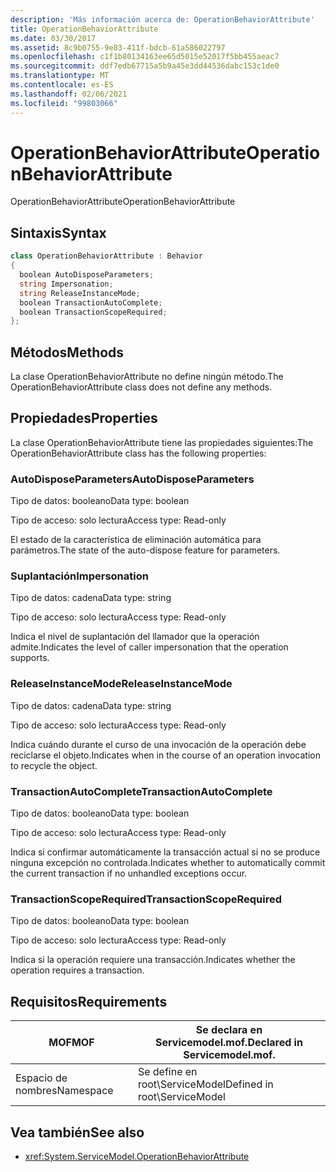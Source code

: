 ```yaml
---
description: 'Más información acerca de: OperationBehaviorAttribute'
title: OperationBehaviorAttribute
ms.date: 03/30/2017
ms.assetid: 8c9b0755-9e83-411f-bdcb-61a586022797
ms.openlocfilehash: c1f1b80134163ee65d5015e52017f5bb455aeac7
ms.sourcegitcommit: ddf7edb67715a5b9a45e3dd44536dabc153c1de0
ms.translationtype: MT
ms.contentlocale: es-ES
ms.lasthandoff: 02/06/2021
ms.locfileid: "99803066"
---
```

# <a name="operationbehaviorattribute"></a><span data-ttu-id="6b9c1-103">OperationBehaviorAttribute</span><span class="sxs-lookup"><span data-stu-id="6b9c1-103">OperationBehaviorAttribute</span></span>

<span data-ttu-id="6b9c1-104">OperationBehaviorAttribute</span><span class="sxs-lookup"><span data-stu-id="6b9c1-104">OperationBehaviorAttribute</span></span>  
  
## <a name="syntax"></a><span data-ttu-id="6b9c1-105">Sintaxis</span><span class="sxs-lookup"><span data-stu-id="6b9c1-105">Syntax</span></span>  
  
```csharp
class OperationBehaviorAttribute : Behavior  
{  
  boolean AutoDisposeParameters;  
  string Impersonation;  
  string ReleaseInstanceMode;  
  boolean TransactionAutoComplete;  
  boolean TransactionScopeRequired;  
};  
```  
  
## <a name="methods"></a><span data-ttu-id="6b9c1-106">Métodos</span><span class="sxs-lookup"><span data-stu-id="6b9c1-106">Methods</span></span>  

 <span data-ttu-id="6b9c1-107">La clase OperationBehaviorAttribute no define ningún método.</span><span class="sxs-lookup"><span data-stu-id="6b9c1-107">The OperationBehaviorAttribute class does not define any methods.</span></span>  
  
## <a name="properties"></a><span data-ttu-id="6b9c1-108">Propiedades</span><span class="sxs-lookup"><span data-stu-id="6b9c1-108">Properties</span></span>  

 <span data-ttu-id="6b9c1-109">La clase OperationBehaviorAttribute tiene las propiedades siguientes:</span><span class="sxs-lookup"><span data-stu-id="6b9c1-109">The OperationBehaviorAttribute class has the following properties:</span></span>  
  
### <a name="autodisposeparameters"></a><span data-ttu-id="6b9c1-110">AutoDisposeParameters</span><span class="sxs-lookup"><span data-stu-id="6b9c1-110">AutoDisposeParameters</span></span>  

 <span data-ttu-id="6b9c1-111">Tipo de datos: booleano</span><span class="sxs-lookup"><span data-stu-id="6b9c1-111">Data type: boolean</span></span>  
  
 <span data-ttu-id="6b9c1-112">Tipo de acceso: solo lectura</span><span class="sxs-lookup"><span data-stu-id="6b9c1-112">Access type: Read-only</span></span>  
  
 <span data-ttu-id="6b9c1-113">El estado de la característica de eliminación automática para parámetros.</span><span class="sxs-lookup"><span data-stu-id="6b9c1-113">The state of the auto-dispose feature for parameters.</span></span>  
  
### <a name="impersonation"></a><span data-ttu-id="6b9c1-114">Suplantación</span><span class="sxs-lookup"><span data-stu-id="6b9c1-114">Impersonation</span></span>  

 <span data-ttu-id="6b9c1-115">Tipo de datos: cadena</span><span class="sxs-lookup"><span data-stu-id="6b9c1-115">Data type: string</span></span>  
  
 <span data-ttu-id="6b9c1-116">Tipo de acceso: solo lectura</span><span class="sxs-lookup"><span data-stu-id="6b9c1-116">Access type: Read-only</span></span>  
  
 <span data-ttu-id="6b9c1-117">Indica el nivel de suplantación del llamador que la operación admite.</span><span class="sxs-lookup"><span data-stu-id="6b9c1-117">Indicates the level of caller impersonation that the operation supports.</span></span>  
  
### <a name="releaseinstancemode"></a><span data-ttu-id="6b9c1-118">ReleaseInstanceMode</span><span class="sxs-lookup"><span data-stu-id="6b9c1-118">ReleaseInstanceMode</span></span>  

 <span data-ttu-id="6b9c1-119">Tipo de datos: cadena</span><span class="sxs-lookup"><span data-stu-id="6b9c1-119">Data type: string</span></span>  
  
 <span data-ttu-id="6b9c1-120">Tipo de acceso: solo lectura</span><span class="sxs-lookup"><span data-stu-id="6b9c1-120">Access type: Read-only</span></span>  
  
 <span data-ttu-id="6b9c1-121">Indica cuándo durante el curso de una invocación de la operación debe reciclarse el objeto.</span><span class="sxs-lookup"><span data-stu-id="6b9c1-121">Indicates when in the course of an operation invocation to recycle the object.</span></span>  
  
### <a name="transactionautocomplete"></a><span data-ttu-id="6b9c1-122">TransactionAutoComplete</span><span class="sxs-lookup"><span data-stu-id="6b9c1-122">TransactionAutoComplete</span></span>  

 <span data-ttu-id="6b9c1-123">Tipo de datos: booleano</span><span class="sxs-lookup"><span data-stu-id="6b9c1-123">Data type: boolean</span></span>  
  
 <span data-ttu-id="6b9c1-124">Tipo de acceso: solo lectura</span><span class="sxs-lookup"><span data-stu-id="6b9c1-124">Access type: Read-only</span></span>  
  
 <span data-ttu-id="6b9c1-125">Indica si confirmar automáticamente la transacción actual si no se produce ninguna excepción no controlada.</span><span class="sxs-lookup"><span data-stu-id="6b9c1-125">Indicates whether to automatically commit the current transaction if no unhandled exceptions occur.</span></span>  
  
### <a name="transactionscoperequired"></a><span data-ttu-id="6b9c1-126">TransactionScopeRequired</span><span class="sxs-lookup"><span data-stu-id="6b9c1-126">TransactionScopeRequired</span></span>  

 <span data-ttu-id="6b9c1-127">Tipo de datos: booleano</span><span class="sxs-lookup"><span data-stu-id="6b9c1-127">Data type: boolean</span></span>  
  
 <span data-ttu-id="6b9c1-128">Tipo de acceso: solo lectura</span><span class="sxs-lookup"><span data-stu-id="6b9c1-128">Access type: Read-only</span></span>  
  
 <span data-ttu-id="6b9c1-129">Indica si la operación requiere una transacción.</span><span class="sxs-lookup"><span data-stu-id="6b9c1-129">Indicates whether the operation requires a transaction.</span></span>  
  
## <a name="requirements"></a><span data-ttu-id="6b9c1-130">Requisitos</span><span class="sxs-lookup"><span data-stu-id="6b9c1-130">Requirements</span></span>  
  
|<span data-ttu-id="6b9c1-131">MOF</span><span class="sxs-lookup"><span data-stu-id="6b9c1-131">MOF</span></span>|<span data-ttu-id="6b9c1-132">Se declara en Servicemodel.mof.</span><span class="sxs-lookup"><span data-stu-id="6b9c1-132">Declared in Servicemodel.mof.</span></span>|  
|---------|-----------------------------------|  
|<span data-ttu-id="6b9c1-133">Espacio de nombres</span><span class="sxs-lookup"><span data-stu-id="6b9c1-133">Namespace</span></span>|<span data-ttu-id="6b9c1-134">Se define en root\ServiceModel</span><span class="sxs-lookup"><span data-stu-id="6b9c1-134">Defined in root\ServiceModel</span></span>|  
  
## <a name="see-also"></a><span data-ttu-id="6b9c1-135">Vea también</span><span class="sxs-lookup"><span data-stu-id="6b9c1-135">See also</span></span>

- <xref:System.ServiceModel.OperationBehaviorAttribute>
